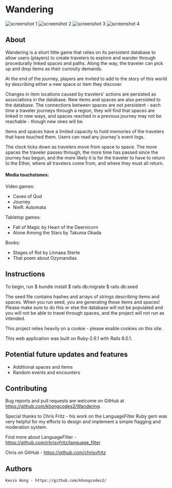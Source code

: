# Wandering

![screenshot 1](https://i.imgur.com/kR8Pi6b.png)
![screenshot 2](https://i.imgur.com/Q1EFLjX.png)
![screenshot 3](https://i.imgur.com/QzrkAJe.png)
![screenshot 4](https://i.imgur.com/0p8zMRZ.png)


## About

Wandering is a short little game that relies on its persistent database to allow users (players) to create travelers to explore and wander through procedurally linked spaces and paths. Along the way, the traveler can pick up and drop items as their curiosity demands.

At the end of the journey, players are invited to add to the story of this world by describing either a new space or item they discover.

Changes in item locations caused by travelers' actions are persisted as associations in the database. New items and spaces are also persisted to the database. The connections between spaces are not persistent - each time a traveler journeys through a region, they will find that spaces are linked in new ways, and spaces reached in a previous journey may not be reachable - though new ones will be.

Items and spaces have a limited capacity to hold memories of the travelers that have touched them. Users can read any journey's event logs.

The clock ticks down as travelers move from space to space. The more spaces the traveler passes through, the more time has passed since the journey has begun, and the more likely it is for the traveler to have to return to the Ether, where all travelers come from, and where they must all return.

#### Media touchstones:

  Video games:
  - Caves of Qud
  - Journey
  - NieR: Automata

  Tabletop games:
  - Fall of Magic by Heart of the Deernicorn
  - Alone Among the Stars by Takuma Okada

  Books:
  - Stages of Rot by Linnaea Sterte
  - That poem about Ozymandias

## Instructions

To begin, run
$ bundle install
$ rails db:migrate
$ rails db:seed

The seed file contains hashes and arrays of strings describing items and spaces. When you run seed, you are generating these items and spaces! Please make sure to do this or else the database will not be populated and you will not be able to travel through spaces, and the project will not run as intended.

This project relies heavily on a cookie - please enable cookies on this site.

This web application was built on Ruby-2.6.1 with Rails 6.0.1.

## Potential future updates and features
 
 - Additional spaces and items
 - Random events and encounters
 

## Contributing

  Bug reports and pull requests are welcome on GitHub at https://github.com/khongcodes2/Wandering.

  Special thanks to Chris Fritz - his work on the LanguageFilter Ruby gem was very helpful for my efforts to design and implement a simple flagging and moderation system.

  Find more about LanguageFilter - https://github.com/chrisvfritz/language_filter
  
  Chris on GitHub - https://github.com/chrisvfritz

## Authors

    Kevin Hong - https://github.com/khongcodes2/